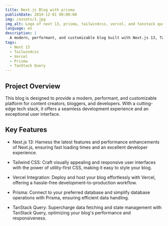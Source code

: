 ```yaml
---
title: Next.js Blog with prisma
publishDate: 2019-12-01 00:00:00
img: /assets/1.jpg
img_alt: Logo of next 13, prisma, tailwindcss, vercel, and tanstack query
language: en
description: |
  A modern, performant, and customizable blog built with Next.js 13, Tailwind CSS, Vercel, Prisma, and TanStack Query.
tags:
  - Next 13
  - Tailwindcss
  - Vercel
  - Prisma
  - TanStack Query
---
```


## Project Overview

This blog is designed to provide a modern, performant, and customizable platform for content creators, bloggers, and developers. With a cutting-edge tech stack, it offers a seamless development experience and an exceptional user interface.

## Key Features

- Next.js 13: Harness the latest features and performance enhancements of Next.js, ensuring fast loading times and an excellent developer experience.

- Tailwind CSS: Craft visually appealing and responsive user interfaces with the power of utility-first CSS, making it easy to style your blog.

- Vercel Integration: Deploy and host your blog effortlessly with Vercel, offering a hassle-free development-to-production workflow.

- Prisma: Connect to your preferred database and simplify database operations with Prisma, ensuring efficient data handling.

- TanStack Query: Supercharge data fetching and state management with TanStack Query, optimizing your blog's performance and responsiveness.

